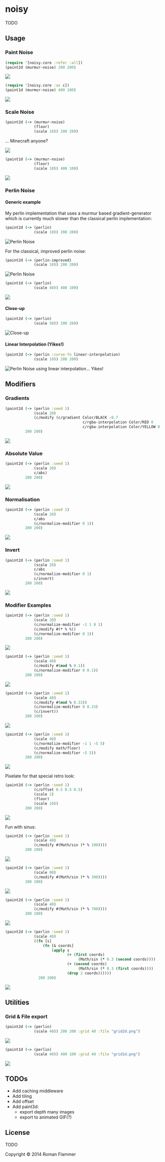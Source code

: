 # noisy

TODO

## Usage

### Paint Noise

``` clojure
(require '[noisy.core :refer :all])
(paint2d (murmur-noise) 200 200)
```

![](doc/noise2d.png)

``` clojure
(require '[noisy.core :as c])
(paint1d (murmur-noise) 400 100)
```

![](doc/noise1d.png)

### Scale Noise


```clojure
(paint2d (-> (murmur-noise)
             (floor)
             (scale 10)) 200 200)
```

... Minecraft anyone?

![](doc/scaled_noise.png)

```clojure
(paint1d (-> (murmur-noise)
             (floor)
             (scale 10)) 400 100)
```

![](doc/scaled_1dnoise.png)

### Perlin Noise

#### Generic example

My perlin implementation that uses a murmur based gradient-generator
which is currently much slower than the classical perlin implementation:

```clojure
(paint2d (-> (perlin)
             (scale 10)) 200 200)
```

![Perlin Noise](doc/perlin_noise.png)

For the classical, improved perlin noise:


```clojure
(paint2d (-> (perlin-improved)
             (scale 10)) 200 200)
```

![Perlin Noise](doc/perlin_noise_improved.png)

```clojure
(paint1d (-> (perlin)
             (scale 40)) 400 100)
```

![](doc/perlin_noise_1d.png)

#### Close-up

```clojure
(paint2d (-> (perlin)
             (scale 50)) 200 200)
```

![Close-up](doc/perlin_closeup.png)

#### Linear Interpolation (Yikes!)

```clojure
(paint2d (-> (perlin :curve-fn linear-interpolation)
             (scale 10)) 200 200)
```

![Perlin Noise using linear interpolation... Yikes!](doc/perlin_linear.png)

## Modifiers

### Gradients

```clojure
(paint2d (-> (perlin :seed 1)
             (scale 20)
             (c/modify (c/gradient Color/BLACK -0.7
                                   c/rgba-interpolation Color/RED 0
                                   c/rgba-interpolation Color/YELLOW 0.7)))
         200 200)
```
![](doc/gradient_lava.png)

### Absolute Value

```clojure
(paint2d (-> (perlin :seed 1)
             (scale 20)
             c/abs)
         200 200)
```
![](doc/abs.png)

### Normalisation

```clojure
(paint2d (-> (perlin :seed 1)
             (scale 20)
             c/abs
             (c/normalize-modifier 0 1))
         200 200)
```
![](doc/normalise.png)

### Invert

```clojure
(paint2d (-> (perlin :seed 1)
             (scale 20)
             c/abs
             (c/normalize-modifier 0 1)
             c/invert)
         200 200)
```
![](doc/invert.png)

### Modifier Examples

```clojure
(paint2d (-> (perlin :seed 1)
             (scale 20)
             (c/normalize-modifier -1 1 0 1)
             (c/modify #(* % %))
             (c/normalize-modifier 0 1))
         200 200)
```
![](doc/squared.png)

```clojure
(paint2d (-> (perlin :seed 1)
             (scale 40)
             (c/modify #(mod % 0.1))
             (c/normalize-modifier 0 0.1))
         200 200)
```
![](doc/mod-1.png)

```clojure
(paint2d (-> (perlin :seed 1)
             (scale 40)
             (c/modify #(mod % 0.33))
             (c/normalize-modifier 0 0.33)
             (c/invert))
         200 200)
```
![](doc/mod-2.png)

```clojure
(paint2d (-> (perlin :seed 1)
             (scale 40)
             (c/normalize-modifier -1 1 -5 5)
             (c/modify math/floor)
             (c/normalize-modifier -5 5))
         200 200)
```
![](doc/layered.png)

Pixelate for that special retro look:

```clojure
(paint2d (-> (perlin :seed 1)
             (c/offset 0.5 0.5 0.5)
             (scale 2)
             (floor)
             (scale 10))
         200 200)
```
![](doc/pixeled_perlin.png)

Fun with sinus:

```clojure
(paint2d (-> (perlin :seed 1)
             (scale 40)
             (c/modify #(Math/sin (* % 100))))
         200 200)
```
![](doc/sinus-mod-1.png)

```clojure
(paint2d (-> (perlin :seed 1)
             (scale 80)
             (c/modify #(Math/sin (* % 300))))
         200 200)
```
![](doc/sinus-mod-2.png)

```clojure
(paint2d (-> (perlin :seed 1)
             (scale 40)
             (c/modify #(Math/sin (* % 700))))
         200 200)
```
![](doc/sinus-mod-3.png)

```clojure
(paint2d (-> (perlin :seed 1)
             (scale 40)
             ((fn [s]
                 (fn [& coords]
                     (apply s
                            (+ (first coords)
                                 (Math/sin (* 0.3 (second coords))))
                            (+ (second coords)
                                 (Math/sin (* 0.3 (first coords))))
                            (drop 2 coords))))))
               200 200)
```
![](doc/sinus-mod-4.png)

## Utilities

### Grid & File export

```clojure
(paint2d (-> (perlin)
             (scale 40)) 200 200 :grid 40 :file "grid2d.png")
```

![](doc/grid2d.png)

```clojure
(paint1d (-> (perlin)
             (scale 40)) 400 100 :grid 40 :file "grid1d.png")
```

![](doc/grid1d.png)

## TODOs
 - Add caching middleware
 - Add tiling
 - Add offset
 - Add paint3d:
   - export depth many images
   - export to animated GIF(?)

## License

TODO

Copyright © 2014 Roman Flammer
